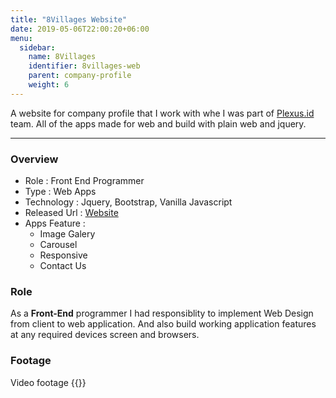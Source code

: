 ```yaml
---
title: "8Villages Website"
date: 2019-05-06T22:00:20+06:00
menu:
  sidebar:
    name: 8Villages
    identifier: 8villages-web
    parent: company-profile
    weight: 6
---
```


A website for company profile that I work with whe I was part of [Plexus.id](http://plexus.id) team.
All of the apps made for web and build with plain web and jquery.

---
### Overview
- Role : Front End Programmer
- Type : Web Apps
- Technology : Jquery, Bootstrap, Vanilla Javascript
- Released Url : [Website](https://8villages.com/)
- Apps Feature : 
  - Image Galery
  - Carousel
  - Responsive
  - Contact Us

### Role
As a **Front-End** programmer I had responsiblity to implement Web Design from client to web application. And also build working application features at any required devices screen and browsers.


### Footage
Video footage
{{<youtube JdIlgo-vlPw>}}